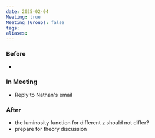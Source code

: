 ```yaml
---
date: 2025-02-04
Meeting: true
Meeting (Group): false
tags: 
aliases:
---
```


### Before
- 

### In Meeting
- Reply to Nathan's email

### After
- the luminosity function for different z should not differ?
- prepare for theory discussion